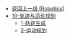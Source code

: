 - [返回上一级 [Robotics]](Robotics/)
- [10-轨迹与运动规划](Robotics/10-轨迹与运动规划/)
  - [1-轨迹生成](Robotics/10-轨迹与运动规划/1-轨迹生成.md)
  - [2-运动规划](Robotics/10-轨迹与运动规划/2-运动规划.md)
